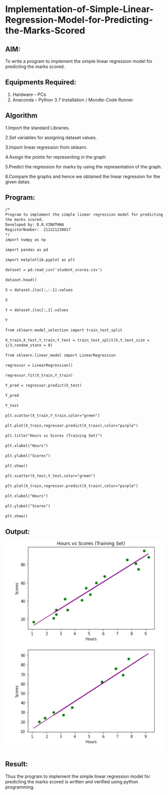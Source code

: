 # Implementation-of-Simple-Linear-Regression-Model-for-Predicting-the-Marks-Scored

## AIM:
To write a program to implement the simple linear regression model for predicting the marks scored.

## Equipments Required:
1. Hardware – PCs
2. Anaconda – Python 3.7 Installation / Moodle-Code Runner

## Algorithm
1.Import the standard Libraries.

2.Set variables for assigning dataset values.

3.Import linear regression from sklearn.

4.Assign the points for representing in the graph

5.Predict the regression for marks by using the representation of the graph.

6.Compare the graphs and hence we obtained the linear regression for the given datas. 

## Program:
```
/*
Program to implement the simple linear regression model for predicting the marks scored.
Developed by: D.R.VINUTHNA
RegisterNumber:  212221230017
*/
import numpy as np

import pandas as pd

import matplotlib.pyplot as plt

dataset = pd.read_csv('student_scores.csv')

dataset.head()

X = dataset.iloc[:,:-1].values

X

Y = dataset.iloc[:,1].values

Y

from sklearn.model_selection import train_test_split

X_train,X_test,Y_train,Y_test = train_test_split(X,Y,test_size = 1/3,random_state = 0)

from sklearn.linear_model import LinearRegression

regressor = LinearRegression()

regressor.fit(X_train,Y_train)

Y_pred = regressor.predict(X_test)

Y_pred

Y_test

plt.scatter(X_train,Y_train,color="green")

plt.plot(X_train,regressor.predict(X_train),color="purple")

plt.title("Hours vs Scores (Training Set)")

plt.xlabel("Hours")

plt.ylabel("Scores")

plt.show()

plt.scatter(X_test,Y_test,color="green")

plt.plot(X_train,regressor.predict(X_train),color="purple") 

plt.xlabel("Hours")

plt.ylabel("Scores")

plt.show()
```
## Output:
![simple linear regression model for predicting the marks scored](https://github.com/VINUTHNA-2004/Implementation-of-Simple-Linear-Regression-Model-for-Predicting-the-Marks-Scored/blob/main/Screenshot%202022-04-08%20101623%20ml.png?raw=true)


## Result:
Thus the program to implement the simple linear regression model for predicting the marks scored is written and verified using python programming.
